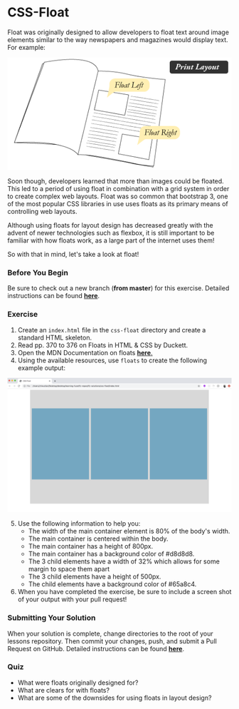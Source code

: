 # CSS-Float

Float was originally designed to allow developers to float text around image elements similar to the way newspapers and magazines would display text. For example:

![Print Layout Float Example](./images/print-layout.png)

Soon though, developers learned that more than images could be floated. This led to a period of using float in combination with a grid system in order to create complex web layouts. Float was so common that bootstrap 3, one of the most popular CSS libraries in use uses floats as its primary means of controlling web layouts.

Although using floats for layout design has decreased greatly with the advent of newer technologies such as flexbox, it is still important to be familiar with how floats work, as a large part of the internet uses them!

So with that in mind, let's take a look at float!

### Before You Begin

Be sure to check out a new branch (**from master**) for this exercise. Detailed instructions can be found [**here**](../../guides/before-each-exercise.md).

### Exercise

1. Create an `index.html` file in the `css-float` directory and create a standard HTML skeleton.
2. Read pp. 370 to 376 on Floats in HTML & CSS by Duckett.
3. Open the MDN Documentation on floats [**here**.](https://developer.mozilla.org/en-US/docs/Learn/CSS/CSS_layout/Floats)
4. Using the available resources, use `floats` to create the following example output:

![Float Exercise Example](./images/example-output.png)

5. Use the following information to help you:
    - The width of the main container element is 80% of the body's width.
    - The main container is centered within the body.
    - The main container has a height of 800px.
    - The main container has a background color of #d8d8d8.
    - The 3 child elements have a width of 32% which allows for some margin to space them apart
    - The 3 child elements have a height of 500px.
    - The child elements have a background color of #65a8c4.
6. When you have completed the exercise, be sure to include a screen shot of your output with your pull request!

### Submitting Your Solution

When your solution is complete, change directories to the root of your lessons repository. Then commit your changes, push, and submit a Pull Request on GitHub. Detailed instructions can be found [**here**](../../guides/after-each-exercise.md).

### Quiz

- What were floats originally designed for?
- What are clears for with floats?
- What are some of the downsides for using floats in layout design?
